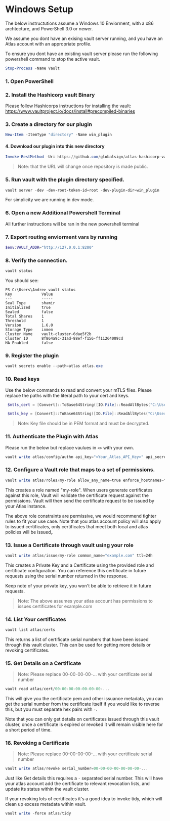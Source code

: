 

# Windows Setup

The below instructutions assume a Windows 10 Enviorment, with a x86 archtecture, and PowerShell 3.0 or newer.

We assume you dont have an exising vault server running, and you have an Atlas account with an appropriate profile.

To ensure you dont have an existing vault server please run the following powershell command to stop the active vault.

```powershell
Stop-Process -Name Vault
```

### 1. Open PowerShell

### 2. Install the Hashicorp vault Binary

Please follow Hashicorps instructions for installing the vault:
https://www.vaultproject.io/docs/install#precompiled-binaries

### 3. Create a directory for our plugin
```powershell
New-Item -ItemType "directory" -Name win_plugin
```
#### 4. Download our plugin into this new directory
```powershell
Invoke-RestMethod -Uri https://github.com/globalsign/atlas-hashicorp-vault/releases/latest/download/atlas-windows-amd64 -Method Get -OutFile win_plugin/atlas.exe
```

> Note: that the URL will change once repository is made public.

### 5. Run vault with the plugin directory specified.
```powershell
vault server -dev -dev-root-token-id=root -dev-plugin-dir=win_plugin
```
For simplicity we are running in dev mode.
### 6. Open a new Additional Powershell Terminal

All further instructions will be ran in the new powershell terminal

### 7. Export routing enviorment vars by running
```powershell
$env:VAULT_ADDR="http://127.0.0.1:8200"
```
### 8. Verify the connection.

```powershell
vault status
```

You should see:
```
PS C:\Users\Andre> vault status
Key             Value
---             -----
Seal Type       shamir
Initialized     true
Sealed          false
Total Shares    1
Threshold       1
Version         1.6.0
Storage Type    inmem
Cluster Name    vault-cluster-6dae5f2b
Cluster ID      8f864a9c-31ad-88ef-f156-ff11264009cd
HA Enabled      false
```

### 9. Register the plugin
```powershell
vault secrets enable --path=atlas atlas.exe
```

### 10. Read keys
Use the below commands to read and convert your mTLS files. Please replace the paths with the literal path to your cert and keys.

```powershell
 $mtls_cert = [Convert]::ToBase64String([IO.File]::ReadAllBytes("C:\Users\Andre\vtest\my_cert.pem"))
```

```powershell
 $mtls_key = [Convert]::ToBase64String([IO.File]::ReadAllBytes("C:\Users\Andre\vtest\my_key.pem"))
```

> Note: Key file should be in PEM format and must be decrypted.

### 11. Authenticate the Plugin with Atlas

Please run the below but replace vaulues in `<>` with your own.

```powershell
vault write atlas/config/authn api_key="<Your_Atlas_API_Key>" api_secret="<Your_Atlas_API_Secret>" api_cert="$mtls_cert" api_cert_key="$mtls_key"
```

### 12. Configure a Vault role that maps to a set of permissions.
```powershell
vault write atlas/roles/my-role allow_any_name=true enforce_hostnames=false
```

This creates a role named "my-role". When users generate certificates against
this role, Vault will validate the certificate request against the permissions.
Vault will then send the certificate request to be issued by your Atlas instance.

The above role constraints are permissive, we would recommend tighter rules to fit your use case. Note that you atlas account
policy will also apply to issued certificates, only certificates that meet both local and atlas policies will be issued,.


### 13.  Issue a Certificate through vault using your role
```powershell
vault write atlas/issue/my-role common_name="example.com" ttl=24h
```

This creates a Private Key and a Certificate using the provided role and certificate configuration. You can reference this
certificate in future requests using the serial number returned in the response.

Keep note of your private key, you won't be able to retrieve it in future requests.

> Note: The above assumes your atlas account has permissions to issues certificates for example.com

### 14. List Your certificates
```powershell
vault list atlas/certs
```

This returns a list of certificate serial numbers that have been issued through this vault cluster. This can be used for
getting more details or revoking certificates.

### 15. Get Details on a Certificate
> Note: Please replace 00-00-00-00-... with your certificate serial number

```powershell
vault read atlas/cert/00-00-00-00-00-00-00-...
```

This will give you the certificate pem and other issuance metadata, you can get the serial number from the certificate itself if
you would like to reverse this, but you must separate hex pairs with `-`.

Note that you can only get details on certificates issued through this vault cluster, once a certificate is expired
or revoked it will remain visible here for a short period of time.


### 16. Revoking a Certificate
> Note: Please replace 00-00-00-00-... with your certificate serial number

```powershell
vault write atlas/revoke serial_number=00-00-00-00-00-00-00-...
```

Just like Get details this requires a `-` separated serial number. This will have your atlas account add the certificate to
relevant revocation lists, and update its status within the vault cluster.

If your revoking lots of certificates it's a good idea to invoke tidy, which will clean up excess metadata within vault.

```powershell
vault write -force atlas/tidy
```
